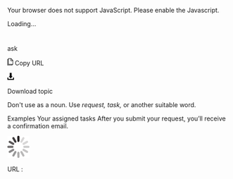Your browser does not support JavaScript. Please enable the Javascript.

Loading...

# 

ask

![Copy URL](assembly-language_files/Copy.png)
Copy URL

![Download](assembly-language_files/Download.png)

Download topic

Don't use as a noun. Use *request, task,* or another suitable word.

Examples
Your assigned tasks
After you submit your request, you’ll receive a confirmation email.

![In progress](assembly-language_files/activity-large.gif)

URL :
